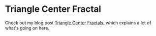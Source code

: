 # Triangle Center Fractal

Check out my blog post 
[Triangle Center Fractals](https://blog.peterkagey.com/2023/03/triangle-center-patterns/), 
which explains a lot of what's going on here.
